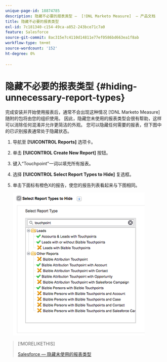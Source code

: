 ```yaml
---
unique-page-id: 18874785
description: 隐藏不必要的报表类型 —  [!DNL Marketo Measure]  — 产品文档
title: 隐藏不必要的报表类型
exl-id: 7c181340-c154-49ca-a852-243bce71c7a0
feature: Salesforce
source-git-commit: 8ac315e7c4110d14811e77ef0586bd663ea1f8ab
workflow-type: tm+mt
source-wordcount: '152'
ht-degree: 0%

---
```


# 隐藏不必要的报表类型 {#hiding-unnecessary-report-types}

完成安装并开始使用报表后，通常不会出现这种情况 [!DNL Marketo Measure] 随附的包将由您的组织使用。 因此，隐藏您未使用的报表类型会很有帮助，这样可以消除任何混淆并允许更简洁的外观。 您可以隐藏任何需要的报表，但下图中的已识别报表通常处于隐藏状态。

1. 导航至 **[!UICONTROL Reports]** 选项卡。

1. 单击 **[!UICONTROL Create New Report]** 按钮。

1. 键入“Touchpoint”一词以填充所有报表。

1. 选择 **[!UICONTROL Select Report Types to Hide]** 复选框。

1. 单击下面标有橙色X的报告，使您的报告列表看起来与下图相同。

   ![](assets/1-4.png)

>[!MORELIKETHIS]
>
>[Salesforce — 隐藏未使用的报表类型](https://releasenotes.docs.salesforce.com/en-us/spring14/release-notes/rn_analytics_hide_report_types.htm)
